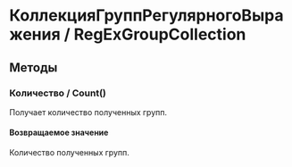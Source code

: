 
# КоллекцияГруппРегулярногоВыражения / RegExGroupCollection
      

      
## Методы
    
### Количество / Count()
    
    
    
Получает количество полученных групп.


  
  
#### Возвращаемое значение

Количество полученных групп.

  
    